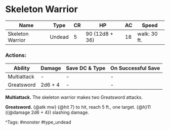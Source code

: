 # Skeleton Warrior

| Name | Type | CR | HP | AC | Speed |
|------|------|----|----|----|-------|
| Skeleton Warrior | Undead | 5 | 90 (12d8 + 36) | 18 | walk: 30 ft. |

### Actions:

| Ability | Damage | Save DC & Type | On Successful Save |
|---------|--------|----------------|--------------------|
| Multiattack | - | - | - |
| Greatsword | 2d6 + 4 | - | - |


**Multiattack.** The skeleton warrior makes two Greatsword attacks.

**Greatsword.** {@atk mw} {@hit 7} to hit, reach 5 ft., one target. {@h}11 ({@damage 2d6 + 4}) slashing damage.

^Tags: #monster #type_undead